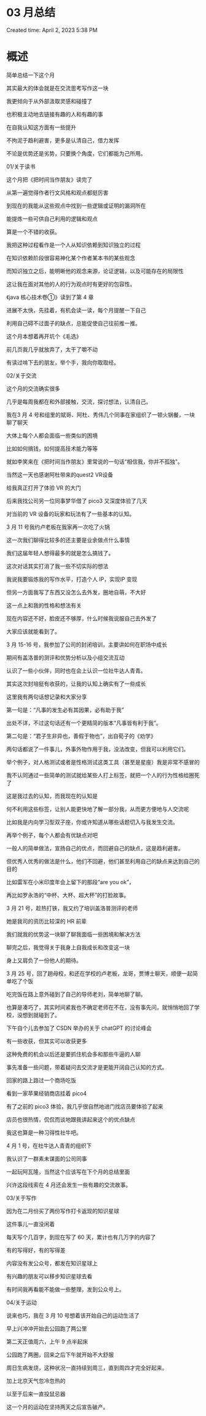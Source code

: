 # 03 月总结

Created time: April 2, 2023 5:38 PM

# 概述

简单总结一下这个月

其实最大的体会就是在交流思考写作这一块

我更倾向于从外部汲取灵感和碰撞了

也积极主动地去链接有趣的人和有趣的事

在自我认知这方面有一些提升

不拘泥于趋利避害，更多是认清自己，借力发挥

不论是优势还是劣势，只要换个角度，它们都能为己所用。

01/关于读书

这个月把《把时间当作朋友》读完了

从第一遍觉得作者行文风格和观点都挺厉害

到现在的我能从这些观点中找到一些逻辑或证明的漏洞所在

能提炼一些可供自己利用的逻辑和观点

算是一个不错的收获。

我把这种过程看作是一个人从知识依赖到知识独立的过程

在知识依赖阶段很容易神化某个作者某本书的某些观念

而知识独立之后，能明晰他的观念来源，论证逻辑，以及可能存在的局限性

这让我在面对其他的人的行为观点时有更好的包容性。

《java 核心技术卷①》读到了第 4 章

进展不太快，先挂着，有机会读一读，每个月提醒一下自己

利用自己碍不过面子的缺点，总能促使自己往前推一推。

这个月本想着再开坑个《毛选》

前几页我几乎就放弃了，太干了嚼不动

有读过啃下去的朋友，举个手，我向你取取经。

02/关于交流

这个月的交流确实很多

几乎是每周我都在和外部接触，交流，探讨想法，认清自己。

我在3 月 4 号和组里的斌哥、阿杜、秀伟几个同事在家组织了一顿火锅餐，一块聊了聊天

大体上每个人都会面临一些类似的困境

比如如何搞钱，如何提高技术能力等等

就如李笑来在《把时间当作朋友》里常说的一句话“相信我，你并不孤独”。

当然这一天也感谢阿杜带来的quest2 VR设备

给我真正打开了体验 VR 的大门

后来我找公司另一位同事梦华借了 pico3 又深度体验了几天

对当前的 VR 设备的玩家和玩法有了一些基本的认知。

3 月 11 号我约卢老板在我家再一次吃了火锅

这一次我们聊得比较多的还主要是业余做点什么事情

我们这届年轻人想得最多的就是怎么搞钱了。

这次对话其实打消了我一些不切实际的想法

我说我要锻炼我的写作水平，打造个人 IP，实现IP 变现

但另一方面我写了东西又没怎么去外发，圈地自萌，不大好

这一点上和我的性格和想法有关

现在内容还不好，脸皮还不够厚，什么时候我说服自己去外发了

大家应该就能看到了。

3 月 15-16 号，我参加了公司的封闭培训，主要讲如何在职场中成长

期间有盖洛普的测评和优势分析以及小组交流互动

认识了一些小伙伴，同时也在会上认识一位社牛达人青青。

其实这次封培挺有收获的，让我的认知上确实有了一些成长

这里我有两句话想记录和大家分享

第一句是：“凡事的发生必有其因果，必有助于我”

出处不详，不过这句话还有一个更精简的版本“凡事皆有利于我”。

第二句是：“君子生非异也，善假于物也”，出自荀子的《劝学》

两句话都说了一件事儿，外事外物作用于我，没法改变，但我可以利用它们。

举个例子，对人格测试或者是性格测试这类工具（甚至是星座）我是非常不感冒的

我不认同通过一些简单的测试就给某些人打上标签，就把一个人的行为性格给圈死了

这是我过去的认知，而我现在的认知是

何不利用这些标签，让别人能更快地了解一部分我，从而更方便地与人交流呢

比如我是内向学习型双子座，你或许知道从哪些话题切入与我发生交流。

再举个例子，每个人都会有优缺点对吧

一般人的简单做法，宣扬自己的优点，而回避自己的缺点，这是趋利避害。

但优秀人优秀的做法是什么，他们不回避，他们甚至利用自己的缺点来达到自己的目的

比如雷军在小米印度年会上留下的那段“are you ok”，

再比如罗永浩的“中杯、大杯、超大杯”的打脸故事。

3 月 21 号，趁热打铁，我又约了培训盖洛普测评的老师

她是我司的资历比较深的 HR 前辈

我们就我的优势这一块聊了聊我面临一些困境和解决方法

聊完之后，我觉得关于我身上自我成长和改变这一块

身上又肩负了一份他人的期待。

3 月 25 号，回了趟母校，和还在学校的卢老板，龙哥，贾博士聊天，顺便一起简单吃了个饭

吃完饭在路上意外碰到了自己的导师老刘，简单地聊了聊。

也算是凑巧了，其实时间紧我也不确定老师在不在，没有事先问，就悄悄地回了学校，没想到就碰到了。

下午自个儿去参加了 CSDN 举办的关于 chatGPT 的讨论峰会

有一些收获，但其实可以收获更多

这种免费的机会以后还是要抓住机会多和那些牛逼的人聊

事先准备一些问题，带着疑问去交流才是更能开阔自己认知的方式。

回家的路上路过一个商场吃饭

看到一家苹果经销商店挂着 pico4

有了之前的 pico3 体验，我几乎很自然地进门找店员要体验了起来

店员也很热情，侃侃而谈地跟我讲起来这个的优点缺点

我这也算是一种习得性社牛吧。

4 月 1 号，在社牛达人青青的组织下

我认识了一群素未谋面的公司同事

一起玩阿瓦隆，当然这个应该写在下个月的总结里面

兴许这段线索在 4 月还会发生一些有趣的交流故事。

03/关于写作

因为在二月份买了两份写作打卡返现的知识星球

这件事儿一直没闲着

每天写个几百字，到现在写了 60 天，累计也有几万字的内容了

有的写得好，有的写得差

内容没有发公众号，都发在知识星球上

有兴趣的朋友可以移步知识星球去看

有时间我再看能不能做一些整理，发到公众号上。

04/关于运动

说来也巧，我在 3 月 10 号想着该开始自己的运动生活了

早上兴冲冲开始去公园跑了两公里

第二天正值周六，上午 9 点半起床

公园跑了两圈，回来之后下午就开始不大舒服

周日生病发烧，这种状况一直持续到周三，直到周四才完全好起来。

加上北京天气忽冷忽热的

以至于后来一直投鼠忌器

这一个月的运动在坚持两天之后宣告破产。